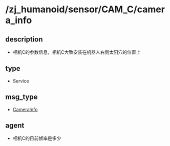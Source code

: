# /zj_humanoid/sensor/CAM_C/camera_info

## description
- 相机C的参数信息，相机C大致安装在机器人右侧太阳穴的位置上

## type
- Service

## msg_type
- [CameraInfo](../../../../zj_humanoid_types.md#CameraInfo)

## agent
- 相机C的目前帧率是多少

